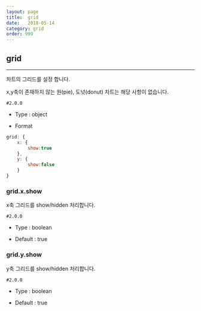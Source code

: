 ```yaml
---
layout: page
title:  grid
date:   2018-05-14
category: grid
order: 999
---
```


## grid
---

차트의 그리드를 설정 합니다.

x,y축이 존재하지 않는 원(pie), 도넛(donut) 차트는 해당 사항이 없습니다.

`#2.0.0`

* Type : object

* Format
```javascript
grid: {
	x: { 
		show:true
	},
	y: { 
		show:false
	}
}
```


### grid.x.show

x축 그리드를 show/hidden 처리합니다.

`#2.0.0`

* Type : boolean

* Default : true

### grid.y.show

y축 그리드를 show/hidden 처리합니다.

`#2.0.0`

* Type : boolean

* Default : true
